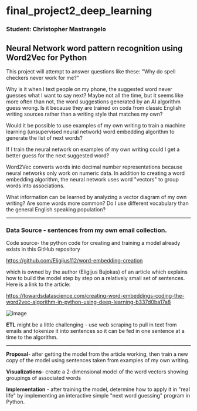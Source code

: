 # final_project2_deep_learning
### Student: Christopher Mastrangelo

## Neural Network word pattern recognition using Word2Vec for Python

This project will attempt to answer questions like these: "Why do spell checkers never work for me?"  

Why is it when I text people on my phone, the suggested word never guesses what I want to say next?  Maybe not all the time, but it seems like more often than not, the word suggestions generated by an AI algorithm guess wrong.  Is it because they are trained on coda from classic English writing sources rather than a writing style that matches my own?

Would it be possible to use examples of my own writing to train a machine learning (unsupervised neural network) word embedding algorithm to generate the list of next words? 

If I train the neural network on examples of my own writing could I get a better guess for the next suggested word? 

Word2Vec converts words into decimal number representations because neural networks only work on numeric data. In addition to creating a word embedding algorithm, the neural network uses word "vectors" to group words into associations.  

What information can be learned by analyzing a vector diagram of my own writing?  Are some words more common?  Do I use  different vocabulary than the general English speaking population?

<hr>

### Data Source - sentences from my own email collection.

Code source- the python code for creating and training a model already exists in this GitHub repository

https://github.com/Eligijus112/word-embedding-creation

which is owned by the author (Eligijus Bujokas) of an article which explains how to build the model step  by step on a relatively small set of sentences. Here is a link to the article:

https://towardsdatascience.com/creating-word-embeddings-coding-the-word2vec-algorithm-in-python-using-deep-learning-b337d0ba17a8

![image](https://user-images.githubusercontent.com/86205000/142961015-928aa068-3485-4554-8b37-2b33955335de.png)

<b>ETL</b> might be a little challenging - use web scraping to pull in text from emails and tokenize it into sentences so it can be fed in one sentence at a time to the algorithm.

<hr>
<b>Proposal</b>- after getting the model from the article working, then train a new copy of the model using sentences taken from examples of my own writing. 

<b>Visualizations</b>- create a 2-dimensional model of the word vectors showing groupings of associated words

<b>Implementation</b> - after training the model, determine how to apply it in "real life" by implementing an interactive simple "next word guessing" program in Python.


